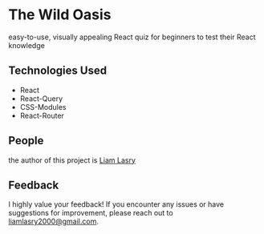 # The Wild Oasis

easy-to-use, visually appealing React quiz for beginners to test their React knowledge

## Technologies Used

- React
- React-Query
- CSS-Modules
- React-Router

## People

the author of this project is [Liam Lasry](https://lightskyliam.github.io/LightSkyPortfolio/)

## Feedback

I highly value your feedback! If you encounter any issues or have suggestions for improvement, please reach out to [liamlasry2000@gmail.com](mailto:liamlasry2000@gmail.com).
